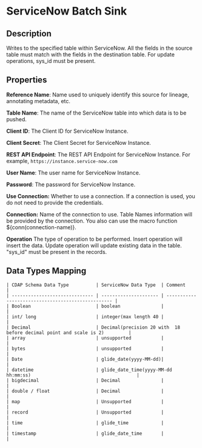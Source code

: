 # ServiceNow Batch Sink

Description
-----------

Writes to the specified table within ServiceNow. All the fields in the source table must match with the fields in the 
destination table. For update operations, sys_id must be present.

Properties
----------

**Reference Name**: Name used to uniquely identify this source for lineage, annotating metadata, etc.

**Table Name**: The name of the ServiceNow table into which data is to be pushed.

**Client ID**: The Client ID for ServiceNow Instance.

**Client Secret**: The Client Secret for ServiceNow Instance.

**REST API Endpoint**: The REST API Endpoint for ServiceNow Instance. For example, `https://instance.service-now.com`

**User Name**: The user name for ServiceNow Instance.

**Password**: The password for ServiceNow Instance.

**Use Connection:** Whether to use a connection. If a connection is used, you do not need to provide the credentials.

**Connection:** Name of the connection to use. Table Names information will be provided by the connection.
You also can use the macro function ${conn(connection-name)}.


**Operation** The type of operation to be performed. Insert operation will insert the data. Update operation will update
existing data in the table. "sys_id" must be present in the records.

Data Types Mapping
----------

    | CDAP Schema Data Type          | ServiceNow Data Type  | Comment                                            |
    | ------------------------------ | --------------------- | -------------------------------------------------- |
    | Boolean                        | boolean               |                                                    |
    | int/ long                      | integer(max length 40 |                                                    |
    | Decimal                        | Decimal(precision 20 with  18 before decimal point and scale is 2)         |     
    | array                          | unsupported           |                                                    |
    | bytes                          | unsupported           |                                                    |
    | Date                           | glide_date(yyyy-MM-dd)|                                                    |
    | datetime                       | glide_date_time(yyyy-MM-dd hh:mm:ss)                                       |                                                   
    | bigdecimal                     | Decimal               |                                                    |
    | double / float                 | Decimal               |                                                    |
    | map                            | Unsupported           |                                                    |
    | record                         | Unsupported           |                                                    |
    | time                           | glide_time            |                                                    |
    | timestamp                      | glide_date_time       |                                                    |

